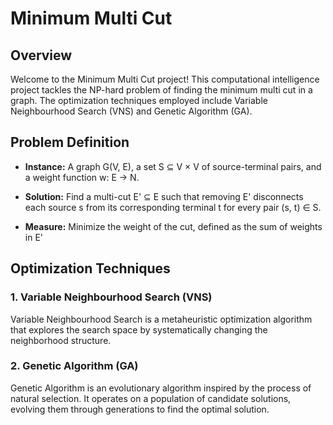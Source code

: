 # Minimum Multi Cut

## Overview

Welcome to the Minimum Multi Cut project! This computational intelligence project tackles the NP-hard problem of finding the minimum multi cut in a graph. The optimization techniques employed include Variable Neighbourhood Search (VNS) and Genetic Algorithm (GA).

## Problem Definition

- **Instance:** A graph G(V, E), a set S ⊆ V × V of source-terminal pairs, and a weight function w: E → N.
  
- **Solution:** Find a multi-cut E' ⊆ E such that removing E' disconnects each source s from its corresponding terminal t for every pair (s, t) ∈ S.
  
- **Measure:** Minimize the weight of the cut, defined as the sum of weights in E'

## Optimization Techniques

### 1. Variable Neighbourhood Search (VNS)

Variable Neighbourhood Search is a metaheuristic optimization algorithm that explores the search space by systematically changing the neighborhood structure.

### 2. Genetic Algorithm (GA)

Genetic Algorithm is an evolutionary algorithm inspired by the process of natural selection. It operates on a population of candidate solutions, evolving them through generations to find the optimal solution.
